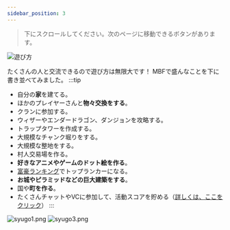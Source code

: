 ```yaml
---
sidebar_position: 3
---
```


> 下にスクロールしてください。次のページに移動できるボタンがあります。

![遊び方](http://made-by-free.com/images/label_play.png)

たくさんの人と交流できるので遊び方は無限大です！
MBFで盛んなことを下に書き並べてみました。
:::tip
- 自分の**家**を建てる。
- ほかのプレイヤーさんと**物々交換をする**。
- クランに参加する。
- ウィザーやエンダードラゴン、ダンジョンを攻略する。
- トラップタワーを作成する。
- 大規模なチャンク堀りをする。
- 大規模な整地をする。
- 村人交易場を作る。
- **好きなアニメやゲームのドット絵を作る**。
- [富豪ランキング](http://made-by-free.com/ranking/)でトップランカーになる。
- **お城やピラミッドなどの巨大建築をする**。
- 国や**町を作る**。
- たくさんチャットやVCに参加して、活動スコアを貯める（[詳しくは、ここをクリック](http://made-by-free.com/vc-score)）
:::

![syugo1.png](http://made-by-free.com/images/syugo1.png)
![syugo3.png](http://made-by-free.com/images/syugo3.png)
